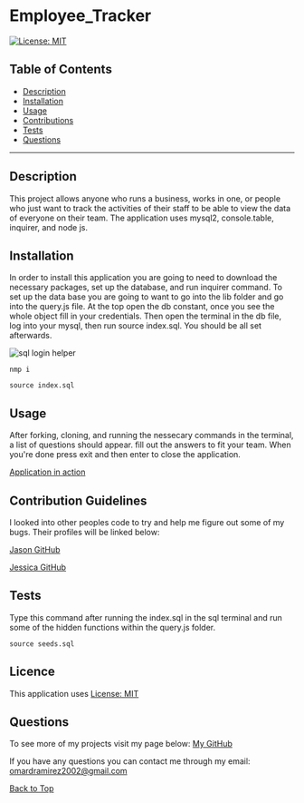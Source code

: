 # Employee_Tracker
[![License: MIT](https://img.shields.io/badge/License-MIT-yellow.svg)](https://opensource.org/licenses/MIT)

## Table of Contents
 
* [Description](#Description "Goto Description")
* [Installation](#Installation "Goto Installation")
* [Usage](#Usage "Goto Usage")
* [Contributions](#Contributions "Goto Contributions")
* [Tests](#Tests "Goto Tests")
* [Questions](#Questions "Goto Questions")
- - - -


## Description

This project allows anyone who runs a business, works in one, or people who just want to track the activities of their staff to be able to view the data of everyone on their team. The application uses mysql2, console.table, inquirer, and node js.

## Installation

In order to install this application you are going to need to download the necessary packages, set up the database, and run inquirer command. 
To set up the data base you are going to want to go into the lib folder and go into the query.js file. At the top open the db constant, once you see the whole object fill in your credentials. Then open the terminal in the db file, log into your mysql, then run source index.sql. You should be all set afterwards.

![sql login helper](./picures/loginGuide.png)

```
nmp i
```
```
source index.sql
```



## Usage

After forking, cloning, and running the nessecary commands in the terminal, a list of questions should appear. fill out the answers to fit your team. When you're done press exit and then enter to close the application.

[Application in action](undefined)

## Contribution Guidelines

I looked into other peoples code to try and help me figure out some of my bugs. Their profiles will be linked below:

[Jason GitHub](https://github.com/jasonluxie)

[Jessica GitHub](https://github.com/jessicamcg)



## Tests
Type this command after running the index.sql in the sql terminal and run some of the hidden functions within the query.js folder.

```
source seeds.sql
```


## Licence

This application uses [License: MIT](https://opensource.org/licenses/MIT)


## Questions

To see more of my projects visit my page below:
[My GitHub](https://github.com/BossyLemon0)

If you have any questions you can contact me through my email:
omardramirez2002@gmail.com

[Back to Top](#Note_Taker "Goto top")
